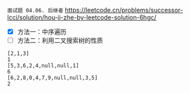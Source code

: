 
`面试题 04.06. 后继者` https://leetcode.cn/problems/successor-lcci/solution/hou-ji-zhe-by-leetcode-solution-6hgc/
- [x] 方法一：中序遍历
- [ ] 方法二：利用二叉搜索树的性质

```
[2,1,3]
1
[5,3,6,2,4,null,null,1]
6
[6,2,8,0,4,7,9,null,null,3,5]
2
```
